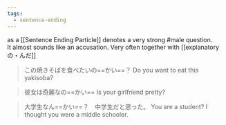 ```yaml
---
tags:
  - sentence-ending
---
```

as a [[Sentence Ending Particle]] denotes a very strong #male  question.  
It almost sounds like an accusation.
Very often together with [[explanatory の・んだ]]

>この焼きそばを食べたいの==かい==？
>Do you want to eat this yakisoba?

>彼女は奇麗なの==かい==
>Is your girlfriend pretty?

>大学生なん==かい==？　中学生だと思った。
>You are a student? I thought you were a middle schooler.